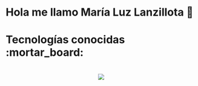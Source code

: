 # Hola me llamo María Luz Lanzillota :wave:
<h1>Tecnologías conocidas :mortar_board:<h1/>
<p align="center">
  <a href="https://skillicons.dev">
    <img src="https://skillicons.dev/icons?i=git,kubernetes,docker,c,vim" />
  </a>
</p>
